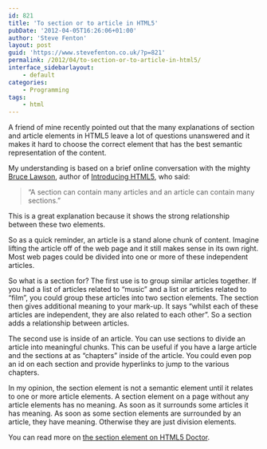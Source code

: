 ```yaml
---
id: 821
title: 'To section or to article in HTML5'
pubDate: '2012-04-05T16:26:06+01:00'
author: 'Steve Fenton'
layout: post
guid: 'https://www.stevefenton.co.uk/?p=821'
permalink: /2012/04/to-section-or-to-article-in-html5/
interface_sidebarlayout:
    - default
categories:
    - Programming
tags:
    - html
---
```


A friend of mine recently pointed out that the many explanations of section and article elements in HTML5 leave a lot of questions unanswered and it makes it hard to choose the correct element that has the best semantic representation of the content.

My understanding is based on a brief online conversation with the mighty [Bruce Lawson](http://www.brucelawson.co.uk/), author of [Introducing HTML5](https://www.amazon.co.uk/Introducing-HTML-Voices-That-Matter/dp/0321687299/brucelawson-21), who said:

> “A section can contain many articles and an article can contain many sections.”

This is a great explanation because it shows the strong relationship between these two elements.

So as a quick reminder, an article is a stand alone chunk of content. Imagine lifting the article off of the web page and it still makes sense in its own right. Most web pages could be divided into one or more of these independent articles.

So what is a section for? The first use is to group similar articles together. If you had a list of articles related to “music” and a list or articles related to “film”, you could group these articles into two section elements. The section then gives additional meaning to your mark-up. It says “whilst each of these articles are independent, they are also related to each other”. So a section adds a relationship between articles.

The second use is inside of an article. You can use sections to divide an article into meaningful chunks. This can be useful if you have a large article and the sections at as “chapters” inside of the article. You could even pop an id on each section and provide hyperlinks to jump to the various chapters.

In my opinion, the section element is not a semantic element until it relates to one or more article elements. A section element on a page without any article elements has no meaning. As soon as it surrounds some articles it has meaning. As soon as some section elements are surrounded by an article, they have meaning. Otherwise they are just division elements.

You can read more on [the section element on HTML5 Doctor](http://html5doctor.com/the-section-element/).